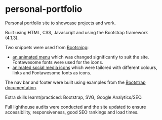 # personal-portfolio
Personal portfolio site to showcase projects and work.

Built using HTML, CSS, Javascript and using the Bootstrap framework (4.1.3).

Two snippets were used from [Bootsnipp](https://bootsnipp.com/):
* [an animated menu](https://bootsnipp.com/snippets/qrGeD) which was changed significantly to suit the site. Fontawesome fonts were used for the icons.
* [animated social media icons](https://bootsnipp.com/snippets/featured/social-icon-strip-footer) which were tailored with different colours, links and Fontawesome fonts as icons.

The nav bar and footer were built using examples from the [Bootstrap documentation](https://getbootstrap.com/docs/4.1/getting-started/introduction/).

Extra skills learnt/practiced: Bootstrap, SVG, Google Analytics/SEO.

Full lighthouse audits were conducted and the site updated to ensure accessibility, responsiveness, good SEO rankings and load times.
